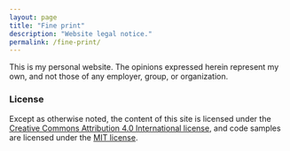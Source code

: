 ```yaml
---
layout: page
title: "Fine print"
description: "Website legal notice."
permalink: /fine-print/
---
```


This is my personal website. The opinions expressed herein represent my own, and not those of any employer, group, or organization.

### License

Except as otherwise noted, the content of this site is licensed under the <a rel="license cc:license" href="//creativecommons.org/licenses/by/4.0/">Creative Commons Attribution 4.0 International license</a>, and code samples are licensed under the <a rel="license" href="//raw.githubusercontent.com/MilanAryal/milanaryal.github.io/master/LICENSE">MIT license</a>.
